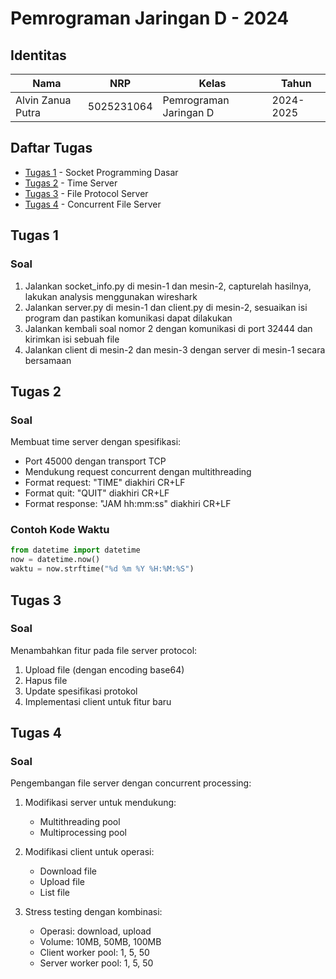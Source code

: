 # Pemrograman Jaringan D - 2024

## Identitas
| Nama | NRP | Kelas | Tahun |
|------|-----|-------|-------|
| Alvin Zanua Putra | 5025231064 | Pemrograman Jaringan D | 2024-2025 |

## Daftar Tugas
- [Tugas 1](#tugas-1) - Socket Programming Dasar
- [Tugas 2](#tugas-2) - Time Server
- [Tugas 3](#tugas-3) - File Protocol Server
- [Tugas 4](#tugas-4) - Concurrent File Server

## Tugas 1
### Soal
1. Jalankan socket_info.py di mesin-1 dan mesin-2, capturelah hasilnya, lakukan analysis menggunakan wireshark
2. Jalankan server.py di mesin-1 dan client.py di mesin-2, sesuaikan isi program dan pastikan komunikasi dapat dilakukan
3. Jalankan kembali soal nomor 2 dengan komunikasi di port 32444 dan kirimkan isi sebuah file
4. Jalankan client di mesin-2 dan mesin-3 dengan server di mesin-1 secara bersamaan

## Tugas 2
### Soal
Membuat time server dengan spesifikasi:
- Port 45000 dengan transport TCP
- Mendukung request concurrent dengan multithreading
- Format request: "TIME" diakhiri CR+LF
- Format quit: "QUIT" diakhiri CR+LF
- Format response: "JAM hh:mm:ss" diakhiri CR+LF

### Contoh Kode Waktu
```python
from datetime import datetime
now = datetime.now()
waktu = now.strftime("%d %m %Y %H:%M:%S")
```

## Tugas 3
### Soal
Menambahkan fitur pada file server protocol:
1. Upload file (dengan encoding base64)
2. Hapus file
3. Update spesifikasi protokol
4. Implementasi client untuk fitur baru

## Tugas 4
### Soal
Pengembangan file server dengan concurrent processing:

1. Modifikasi server untuk mendukung:
   - Multithreading pool
   - Multiprocessing pool

2. Modifikasi client untuk operasi:
   - Download file
   - Upload file
   - List file

3. Stress testing dengan kombinasi:
   - Operasi: download, upload
   - Volume: 10MB, 50MB, 100MB
   - Client worker pool: 1, 5, 50
   - Server worker pool: 1, 5, 50
